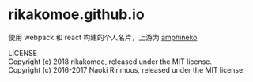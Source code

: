 # rikakomoe.github.io

使用 webpack 和 react 构建的个人名片，上游为 [amphineko](https://github.com/amphineko/amphineko)

LICENSE  
Copyright (c) 2018 rikakomoe, released under the MIT license.  
Copyright (c) 2016-2017 Naoki Rinmous, released under the MIT license.
